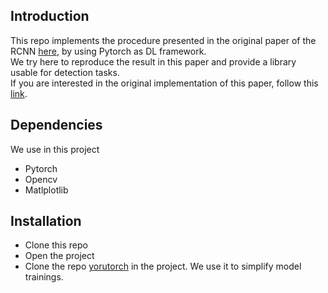 ## Introduction

This repo implements the procedure presented in the original paper of the RCNN [here](https://openaccess.thecvf.com/content_cvpr_2014/papers/Girshick_Rich_Feature_Hierarchies_2014_CVPR_paper.pdf), by using Pytorch as DL framework. \
We try here to reproduce the result in this paper and provide a library usable for detection tasks.\
If you are interested in the original implementation of this paper, follow this [link](https://github.com/rbgirshick/rcnn).

## Dependencies
We use in this project
* Pytorch
* Opencv 
* Matlplotlib

## Installation
* Clone this repo
* Open the project
* Clone the repo [yorutorch](https://github.com/medric49/yorutorch) in the project. We use it to simplify model trainings.

